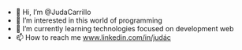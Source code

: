 - 👋 Hi, I’m @JudaCarrillo
- 👀 I’m interested in this world of programming
- 🌱 I’m currently learning technologies focused on development web
- 📫 How to reach me www.linkedin.com/in/judác

<!---
JudaCarrillo/JudaCarrillo is a ✨ special ✨ repository because its `README.md` (this file) appears on your GitHub profile.
You can click the Preview link to take a look at your changes.
--->
